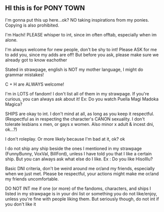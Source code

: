 ## HI this is for PONY TOWN

I'm gonna put this up here...ok?
NO taking inspirations from my ponies. Copying is also prohibited.

I'm Hachi! PLEASE whisper to int, since im often offtab, especially when im alone.

I'm always welcome for new people, don't be shy to int! Please ASK for me to add you, since my adds are off! But before you ask, please make sure we already got to know eachother

Stated in strawpage, english is NOT my mother language, I might do grammar mistakes!

C + H are ALWAYS welcome!

I'm in LOTS of fandom! I don't list all of them in my strawpage. If you're curious, you can always ask about it!
Ex: Do you watch Puella Magi Madoka Magica?

SHIPS are okay to int. I don't mind at all, as long as you keep it respectful.
(Respectful as in respecting the character's CANON sexuality. I don't tolerate lesbians x men, or gays x women. Also minor x adult & incest dni, ok...?)

I don't roleplay. Or more likely because I'm bad at it, ok? ok

I do not ship any ship beside the ones I mentioned in my strawpage (FunnyBunny, VoxVal, BillFord), unless I have told you that I like a certain ship. But you can always ask what else do I like.
Ex : Do you like HisoIllu?

Basic DNI criteria, don't be weird around me or/and my friends, especially when we just met. Please be respectful, your actions might make me or/and my friends uncomfortable.

DO NOT INT me if one (or more) of the fandoms, characters, and ships I listed in my strawpage is in your dni list or something you do not like/enjoy, unless you're fine with people liking them. But seriously though, do not int if you don't like it
<!--
**cipherites/cipherites** is a ✨ _special_ ✨ repository because its `README.md` (this file) appears on your GitHub profile.

Here are some ideas to get you started:

- 🔭 I’m currently working on ...
- 🌱 I’m currently learning ...
- 👯 I’m looking to collaborate on ...
- 🤔 I’m looking for help with ...
- 💬 Ask me about ...
- 📫 How to reach me: ...
- 😄 Pronouns: ...
- ⚡ Fun fact: ...
-->
